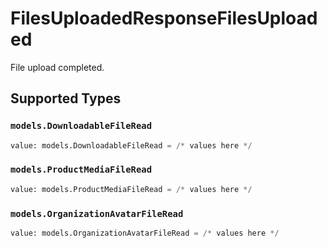 # FilesUploadedResponseFilesUploaded

File upload completed.


## Supported Types

### `models.DownloadableFileRead`

```python
value: models.DownloadableFileRead = /* values here */
```

### `models.ProductMediaFileRead`

```python
value: models.ProductMediaFileRead = /* values here */
```

### `models.OrganizationAvatarFileRead`

```python
value: models.OrganizationAvatarFileRead = /* values here */
```

